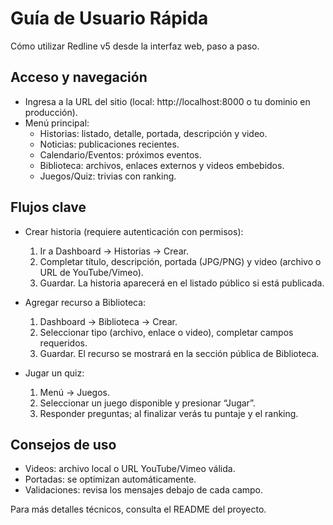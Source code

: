 # Guía de Usuario Rápida

Cómo utilizar Redline v5 desde la interfaz web, paso a paso.

## Acceso y navegación
- Ingresa a la URL del sitio (local: http://localhost:8000 o tu dominio en producción).
- Menú principal:
  - Historias: listado, detalle, portada, descripción y video.
  - Noticias: publicaciones recientes.
  - Calendario/Eventos: próximos eventos.
  - Biblioteca: archivos, enlaces externos y videos embebidos.
  - Juegos/Quiz: trivias con ranking.

## Flujos clave
- Crear historia (requiere autenticación con permisos):
  1) Ir a Dashboard → Historias → Crear.
  2) Completar título, descripción, portada (JPG/PNG) y video (archivo o URL de YouTube/Vimeo).
  3) Guardar. La historia aparecerá en el listado público si está publicada.

- Agregar recurso a Biblioteca:
  1) Dashboard → Biblioteca → Crear.
  2) Seleccionar tipo (archivo, enlace o video), completar campos requeridos.
  3) Guardar. El recurso se mostrará en la sección pública de Biblioteca.

- Jugar un quiz:
  1) Menú → Juegos.
  2) Seleccionar un juego disponible y presionar “Jugar”.
  3) Responder preguntas; al finalizar verás tu puntaje y el ranking.

## Consejos de uso
- Videos: archivo local o URL YouTube/Vimeo válida.
- Portadas: se optimizan automáticamente.
- Validaciones: revisa los mensajes debajo de cada campo.

Para más detalles técnicos, consulta el README del proyecto.
